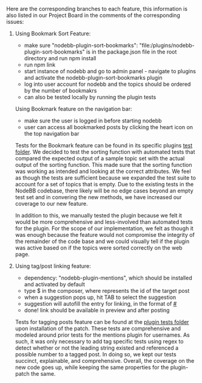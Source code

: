 Here are the  corresponding branches to each feature, this information is also listed in our Project Board in the comments of the corresponding issues:

1) Using Bookmark Sort Feature:
      - make sure          "nodebb-plugin-sort-bookmarks": "file:/plugins/nodebb-plugin-sort-bookmarks" is in the package.json file in the root directory and run npm install
      - run npm link
      - start instance of nodebb and go to admin panel
            - navigate to plugins and activate the nodebb-plugin-sort-bookmarks plugin
      - log into user account for nodebb and the topics should be ordered by the number of bookmakrs
      - can also be tested locally by running the plugin tests 

   Using Bookmark feature on the navigation bar:
      - make sure the user is logged in before starting nodebb
      - user can access all bookmarked posts by clicking the heart icon on the top navigation bar

      Tests for the Bookmark feature can be found in its specific plugins [test folder](plugins/nodebb-plugin-sort-bookmarks/test/sort-bookmarks-test.js). We decided to test the sorting function with automated tests that compared the expected output of a sample topic set with the actual output of the sorting function. This made sure that the sorting function was working as intended and looking at the correct attributes. We feel as though the tests are sufficient because we expanded the test suite to account for a set of topics that is empty. Due to the existing tests in the NodeBB codebase, there likely will be no edge cases beyond an empty test set and in convering the new methods, we have increased our coverage to our new feature.
      
      In addition to this, we manually tested the plugin because we felt it would be more comprehensive and less-involved than automated tests for the plugin. For the scope of our implementation, we felt as though it was enough because the feature would not compromise the integrity of the remainder of the code base and we could visually tell if the plugin was active based on if the topics were sorted correctly on the web page.


2) Using tag/post linking feature:
      - dependency: "nodebb-plugin-mentions", which should be installed and activated by default
      - type $<pid> in the composer, where <pid> represents the id of the target post 
      - when a suggestion pops up, hit TAB to select the suggestion
      - suggestion will autofill the entry for linking, in the format of [# <pid>](<url>)
      - done! link should be available in preview and after posting

      Tests for tagging posts feature can be found at the [plugin tests folder](/node_modules/nodebb-plugin-mentions/test/regex.js) upon installation of the patch. These tests are comprehensive and modeled around prior tests for the mentions plugin for usernames. As such, it was only necessary to add tag specific tests using regex to detect whether or not the leading string existed and referenced a possible number to a tagged post. In doing so, we kept our tests succinct, explainable, and comprehensive. Overall, the coverage on the new code goes up, while keeping the same properties for the plugin-patch the same. 
      
